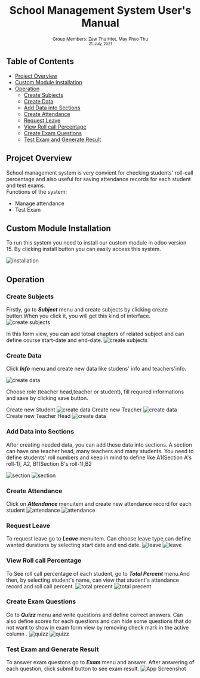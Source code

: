 <div align="center">
  <h1> School Management System User's Manual</h1>
 
  <sub>Group Members: Zaw Thu Htet, May Phyo Thu
  <br>
  <small> 21, July, 2021</small>
  </sub>
</div>

## Table of Contents
- [Project Overview](#project-overview)
- [Custom Module Installation](#custom-module-installation)
- [Operation](#operation)
    - [Create Subjects](#create-subjects)
    - [Create Data](#create-data)
    - [Add Data into Sections](#add-data-into-sections)
    - [Create Attendance](#create-attendance)
    - [Request Leave](#request-leave)
    - [View Roll call Percentage](#view-roll-call-percentage)
    - [Create Exam Questions](#create-exam-questions)
    - [Test Exam and Generate Result](#test-exam-and-generate-result)

## Projcet Overview
School management system is very convient for checking students' roll-call percentage and also useful  for saving attendance records for each student and test exams.<br>
    Functions of the system:
- Manage attendance
- Test Exam


## Custom Module Installation
To run this system you need to install our custom module in odoo version 15. By clicking install button you can easily access this system.

![installation](./images/install.png)

## Operation

### Create Subjects
Firstly, go to ***Subject*** menu and create subjects by clicking create button.When you click it, you will get this kind of interface.
![create subjects](./images/subject_create.png)

 In this form view, you can add totoal chapters of related subject and can define course start-date and end-date.
![create subjects](./images/subject.png)

### Create Data
Click ***Info*** menu and create new data like studens' info and teachers'info.

![create data](./images/new_info.png)

Choose role (teacher head,teacher or student), fill required informations and save by clicking save button.<br>

Create new Student
![create data](./images/student.png)
Create new Teacher
![create data](./images/teacher.png)
Create new Teacher Head
![create data](./images/teacher_head.png)


### Add Data into Sections
After creating needed data, you can add these data into sections. A section can have one teacher head, many teachers and many students. You need to define students' roll numbers and keep in mind to define like A1(Section A's roll-1), A2, B1(Section B's roll-1),B2 

![section](./images/section.png)
![section](./images/section_A.png)


### Create Attendance
Click on ***Attendance*** menuitem and create new attendance record for each student
![attendance](./images/attendance.png)
![attendance](./images/attendance_one.png)

### Request Leave
To request leave go to ***Leave*** menuitem. Can choose leave type,can define wanted durations by  selecting start date and end date.
![leave](./images/leave.png)
![leave](./images/leave_request.png)

### View Roll call Percentage
To See roll call percentage of each student, go to ***Total Percent*** menu.And then, by selecting student's name, can view that student's attendance record and roll call percent.
![total precent](./images/total_percent.png)
![total precent](.images/total_percent_for_one.png)

### Create Exam Questions
Go to ***Quizz***  menu and write questions and define correct answers. Can also define scores for each questions and can hide some questions that do not want to show in exam form view by removing check mark  in the active column .
![quizz](./images/quizz.png)
![quizz](./images/quizz_hide.png)

### Test Exam and Generate Result
To answer exam questons go to ***Exam*** menu and answer. After answering of each question, click submit button to see exam result.
![App Screenshot](https://via.placeholder.com/468x300?text=App+Screenshot+Here)
